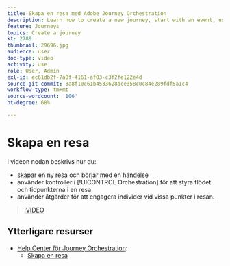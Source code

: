 ```yaml
---
title: Skapa en resa med Adobe Journey Orchestration
description: Learn how to create a new journey, start with an event, use orchestrations controls to control the flow and timing of a journey, and use Actions to engage at points in the journey.
feature: Journeys
topics: Create a journey
kt: 2789
thumbnail: 29696.jpg
audience: user
doc-type: video
activity: use
role: User, Admin
exl-id: ec61db2f-7a0f-4161-af03-c3f2fe122e4d
source-git-commit: 3a8f10c61b4533628dce358c0c84e289fdf5a1c4
workflow-type: tm+mt
source-wordcount: '106'
ht-degree: 68%

---
```


# Skapa en resa

I videon nedan beskrivs hur du:

* skapar en ny resa och börjar med en händelse
* använder kontroller i [!UICONTROL Orchestration] för att styra flödet och tidpunkterna i en resa
* använder åtgärder för att engagera individer vid vissa punkter i resan.

>[!VIDEO](https://video.tv.adobe.com/v/29696?quality=12)

## Ytterligare resurser

* [Help Center för Journey Orchestration](https://docs.adobe.com/content/help/sv/journeys/using/journey-orchestration-home.html):
   * [Skapa en resa](https://docs.adobe.com/content/help/sv-SE/journeys/using/building-journeys/about-journey-building/journey.html)
